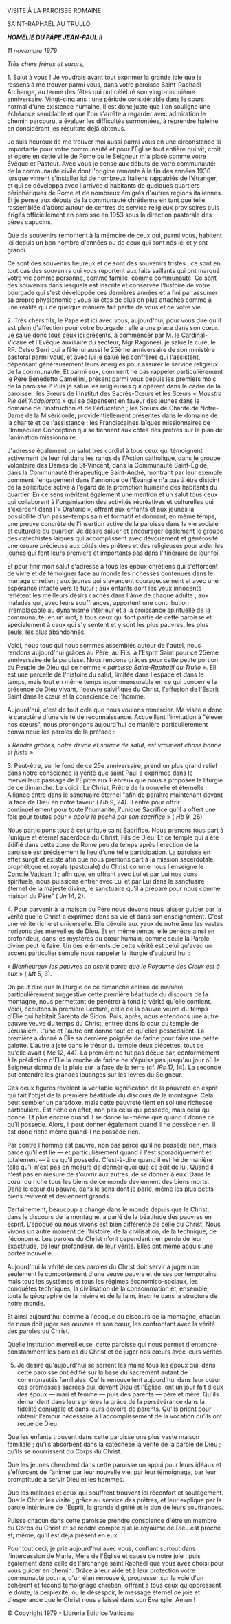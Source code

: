VISITE À LA PAROISSE ROMAINE

SAINT-RAPHAËL AU TRULLO

***HOMÉLIE DU PAPE JEAN-PAUL II***

*11 novembre 1979*

*Très chers frères et sœurs,*

1. Salut à vous ! Je voudrais avant tout exprimer la grande joie que je ressens à me trouver parmi vous, dans votre paroisse Saint-Raphaël Archange, au terme des fêtes qui ont célébré son vingt-cinquième anniversaire. Vingt-cinq ans : une période considérable dans le cours normal d'une existence humaine. Il est donc juste que l'on souligne une échéance semblable et que l'on s'arrête à regarder avec admiration le chemin parcouru, à évaluer les difficultés surmontées, à reprendre haleine en considérant les résultats déjà obtenus.

Je suis heureux de me trouver moi aussi parmi vous en une circonstance si importante pour votre communauté et pour l'Église tout entière qui vit, croit et opère en cette ville de Rome où le Seigneur m'a placé comme votre Évêque et Pasteur. Avec vous je pense aux débuts de votre communauté: de la communauté civile dont l'origine remonte à la fin des années 1930 lorsque vinrent s'installer ici de nombreux Italiens rappatriés de l'étranger, et qui se développa avec l'arrivée d'habitants de quelques quartiers périphériques de Rome et de nombreux émigrés d'autres régions italiennes. Et je pense aux débuts de la communauté chrétienne en tant que telle, rassemblée d'abord autour de centres de service religieux provisoires puis érigés officiellement en paroisse en 1953 sous la direction pastorale des pères capucins.

Que de souvenirs remontent à la mémoire de ceux qui, parmi vous, habitent ici depuis un bon nombre d'années ou de ceux qui sont nés ici et y ont grandi.

Ce sont des souvenirs heureux et ce sont des souvenirs tristes ; ce sont en tout cas des souvenirs qui vous reportent aux faits saillants qui ont marqué votre vie comme personne, comme famille, comme communauté. Ce sont des souvenirs dans lesquels est inscrite et conservée l'histoire de votre bourgade qui s'est développée ces dernières années et a fini par assumer sa propre physionomie ; vous lui êtes de plus en plus attachés comme à une réalité qui de quelque manière fait partie de vous et de votre vie.

2. Très chers fils, le Pape est ici avec vous, aujourd'hui, pour vous dire qu'il est plein d'affection pour votre bourgade : elle a une place dans son cœur. Je salue donc tous ceux ici présents, à commencer par M. le Cardinal-Vicaire et l'Évêque auxiliaire du secteur, Mgr Ragonesi, je salue le curé, le RP. Celso Serri qui a fêté lui aussi le 25ème anniversaire de son ministère pastoral parmi vous, et avec lui je salue les confrères qui l'assistent, dépensant généreusement leurs énergies pour assurer le service religieux de la communauté. Et parmi eux, comment ne pas rappeler particulièrement le Père Benedetto Camellini, présent parmi vous depuis les premiers mois de la paroisse ? Puis je salue les religieuses qui opèrent dans le cadre de la paroisse : les Sœurs de l'Institut des Sacrés-Cœurs et les Sœurs « *Maestre Pie dell'Addolorata* » qui se dépensent en faveur des jeunes dans le domaine de l'instruction et de l'éducation ; les Sœurs de Charité de Notre-Dame de la Miséricorde, providentiellement présentes dans le domaine de la charité et de l'assistance ; les Franciscaines laïques missionnaires de l'Immaculée Conception qui se tiennent aux côtés des prêtres sur le plan de l'animation missionnaire.

J'adresse également un salut très cordial à tous ceux qui témoignent activement de leur foi dans les rangs de l'Action catholique, dans le groupe volontaire des Dames de St-Vincent, dans la Communauté Saint-Égide, dans la Communauté thérapeutique Saint-André, montrant par leur exemple comment l'engagement dans l'annonce de l'Évangile n'a pas à être disjoint de la sollicitude active à l'égard de la promotion humaine des habitants du quartier. En ce sens méritent également une mention et un salut tous ceux qui collaborent à l'organisation des activités récréatives et culturelles qui s'exercent dans l'« Oratorio », offrant aux enfants et aux jeunes la possibilité d'un passe-temps sain et formatif et donnant, en même temps, une preuve concrète de l'insertion active de la paroisse dans la vie sociale et culturelle du quartier. Je désire saluer et encourager également le groupe des catéchistes laïques qui accomplissent avec dévouement et générosité une œuvre précieuse aux côtés des prêtres et des religieuses pour aider les jeunes qui font leurs premiers et importants pas dans l'itinéraire de leur foi.

Et pour finir mon salut s'adresse à tous les époux chrétiens qui s'efforcent de vivre et de témoigner face au monde les richesses contenues dans le mariage chrétien ; aux jeunes qui s'avancent courageusement et avec une espérance intacte vers le futur ; aux enfants dont les yeux innocents reflètent les meilleurs désirs cachés dans l'âme de chaque adulte ; aux malades qui, avec leurs souffrances, apportent une contribution irremplaçable au dynamisme intérieur et à la croissance spirituelle de la communauté; en un mot, à tous ceux qui font partie de cette paroisse et spécialement à ceux qui s'y sentent et y sont les plus pauvres, les plus seuls, les plus abandonnés.

Voici, nous tous qui nous sommes assemblés autour de l'autel, nous rendons aujourd'hui grâces au Père, au Fils, à l'Esprit Saint pour ce 25ème anniversaire de la paroisse. Nous rendons grâces pour cette petite portion du Peuple de Dieu qui se nomme « *paroisse Saint-Raphaël au Trullo* ». Ell est une parcelle de l'histoire du salut, limitée dans l'espace et dans le temps, mais tout en même temps incommensurable en ce qui concerne la présence du Dieu vivant, l'oeuvre salvifique du Christ, l'effusion de l'Esprit Saint dans le cœur et la conscience de l'homme.

Aujourd'hui, c'est de tout cela que nous voulons remercier. Ma visite a donc le caractère d'une visite de reconnaissance. Accueillant l'invitation à "élever nos cœurs", nous prononçons aujourd'hui de manière particulièrement convaincue les paroles de la préface :

« *Rendre grâces, notre devoir et source de salut, est vraiment chose bonne et juste* ».

3. Peut-être, sur le fond de ce 25e anniversaire, prend un plus grand relief dans notre conscience la vérité que saint Paul a exprimée dans le merveilleux passage de l'Épître aux Hébreux que nous a proposée la liturgie de ce dimanche. Le voici : Le Christ, Prêtre de la nouvelle et éternelle Alliance entre dans le sanctuaire éternel "afin de paraître maintenant devant la face de Dieu en notre faveur ( *Hb* 9, 24). Il entre pour offrir continuellement pour toute l'humanité, l'unique Sacrifice qu'il a offert une fois pour toutes pour « *abolir le péché par son sacrifice* » ( *Hb* 9, 26).

Nous participons tous à cet unique saint Sacrifice. Nous prenons tous part à l'unique et éternel sacerdoce du Christ, Fils de Dieu. Et ce temple qui a été édifié dans cette zone de Rome peu de temps après l'érection de la paroisse est précisément le lieu d'une telle participation. La paroisse en effet surgit et existe afin que nous prenions part à la mission sacerdotale, prophétique et royale (pastorale) du Christ comme nous l'enseigne le [Concile Vatican II](http://www.vatican.va/archive/hist_councils/ii_vatican_council/index_fr.htm) ; afin que, en offrant avec Lui et par Lui nos dons spirituels, nous puissions entrer avec Lui et par Lui dans le sanctuaire éternel de la majesté divine, le sanctuaire qu'il a préparé pour nous comme maison du Père" ( *Jn* 14, 2).

4. Pour parvenir à la maison du Père nous devons nous laisser guider par la vérité que le Christ a exprimée dans sa vie et dans son enseignement. C'est une vérité riche et universelle. Elle dévoile aux yeux de notre âme les vastes horizons des merveilles de Dieu. Et en même temps, elle pénètre ainsi en profondeur, dans les mystères du cœur humain, comme seule la Parole divine peut le faire. Un des éléments de cette vérité est celui qu'avec un accent particulier semble nous rappeler la liturgie d'aujourd'hui :

« *Bienheureux les pauvres en esprit parce que le Royaume des Cieux est à eux* » ( *Mt* 5, 3).

On peut dire que la liturgie de ce dimanche éclaire de manière particulièrement suggestive cette première béatitude du discours de la montagne, nous permettant de pénétrer à fond la vérité qu'elle contient. Voici, écoutons la première Lecture, celle de la pauvre veuve du temps d'Elie qui habitait Sarepta de Sidon. Puis, après, nous entendons une autre pauvre veuve du temps du Christ, entrée dans la cour du temple de Jérusalem. L'une et l'autre ont donné tout ce qu'elles possédaient. La première a donné à Elie sa dernière poignée de farine pour faire une petite galette. L'autre a jeté dans le trésor du temple deux piécettes, tout ce qu'elle avait ( *Mc* 12, 44). La première ne fut pas déçue car, conformément à la prédiction d'Elie la cruche de farine ne s'épuisa pas jusqu'au jour où le Seigneur donna de la pluie sur la face de la terre (cf. *IRs* 17, 14). La seconde put entendre les grandes louanges sur les lèvres du Seigneur.

Ces deux figures révèlent la véritable signification de la pauvreté en esprit qui fait l'objet de la première béatitude du discours de la montagne. Cela peut sembler un paradoxe, mais cette pauvreté tient en soi une richesse particulière. Est riche en effet, non pas celui qui possède, mais celui qui donne. Et plus encore quand il se donne lui-même que quand il donne ce qu'il possède. Alors, il peut donner également quand il ne possède rien. Il est donc riche même quand il ne possède rien.

Par contre l'homme est pauvre, non pas parce qu'il ne possède rien, mais parce qu'il est lié — et particulièrement quand il l'est sporadiquement et totalement — à ce qu'il possède. C'est-à-dire quand il est lié de manière telle qu'il n'est pas en mesure de donner quoi que ce soit de lui. Quand il n'est pas en mesure de s'ouvrir aux autres, de se donner à eux. Dans le cœur du riche tous les biens de ce monde deviennent des biens morts. Dans le cœur du pauvre, dans le sens dont je parle, même les plus petits biens revivent et deviennent grands.

Certainement, beaucoup a changé dans le monde depuis que le Christ, dans le discours de la montagne, a parlé de la béatitude des pauvres en esprit. L'époque où nous vivons est bien différente de celle du Christ. Nous vivons un autre moment de l'histoire, de la civilisation, de la technique, de l'économie. Les paroles du Christ n'ont cependant rien perdu de leur exactitude, de leur profondeur. de leur vérité. Elles ont même acquis une portée nouvelle.

Aujourd'hui la vérité de ces paroles du Christ doit servir à juger non seulement le comportement d'une veuve pauvre et de ses contemporains mais tous les systèmes et tous les régimes économico-sociaux, les conquêtes techniques, la civilisation de la consommation et, ensemble, toute la géographie de la misère et de la faim, inscrite dans la structure de notre monde.

Et ainsi aujourd'hui comme à l'époque du discours de la montagne, chacun de nous doit juger ses œuvres et son cœur, les confrontant avec la vérité des paroles du Christ.

Quelle institution merveilleuse, cette paroisse qui nous permet d'entendre constamment les paroles du Christ et de juger nos cœurs avec leurs vérités.

5. Je désire qu'aujourd'hui se serrent les mains tous les époux qui, dans cette paroisse ont édifié sur la base du sacrement autant de communautés familiales. Qu'ils renouvellent aujourd'hui dans leur cœur ces promesses sacrées qui, devant Dieu et l'Église, ont un jour fait d'eux des époux — mari et femme — puis des parents — père et mère. Qu'ils demandent dans leurs prières la grâce de la persévérance dans la fidélité conjugale et dans leurs devoirs de parents. Qu'ils prient pour obtenir l'amour nécessaire à l'accomplissement de la vocation qu'ils ont reçue de Dieu.

Que les enfants trouvent dans cette paroisse une plus vaste maison familiale ; qu'ils absorbent dans la catéchèse la vérité de la parole de Dieu ; qu'ils se nourrissent du Corps du Christ.

Que les jeunes cherchent dans cette paroisse un appui pour leurs idéaux et s'efforcent de l'animer par leur nouvelle vie, par leur témoignage, par leur promptitude à servir Dieu et les hommes.

Que les malades et ceux qui souffrent trouvent ici réconfort et soulagement. Que le Christ les visite ; grâce au service des prêtres, et leur explique par la parole intérieure de l'Esprit, la grande dignité et le don de leurs souffrances.

Puisse chacun dans cette paroisse prendre conscience d'être un membre du Corps du Christ et se rendre compte que le royaume de Dieu est proche et, même, qu'il est déjà présent en eux.

Pour tout ceci, je prie aujourd'hui avec vous, confiant surtout dans l'intercession de Marie, Mère de l'Église et cause de notre joie ; puis également dans celle de l'archange saint Raphaël que vous avez choisi pour vous guider en chemin. Grâce à leur aide et à leur protection votre communauté pourra, d'un élan renouvelé, progresser sur la voie d'un cohérent et fécond témoignage chrétien, offrant à tous ceux qu'oppressent le doute, la perplexité, ou le désespoir, le message éternel de joie et d'espérance que le Christ nous a laissé dans son Évangile. Amen !

© Copyright 1979 - Libreria Editrice Vaticana